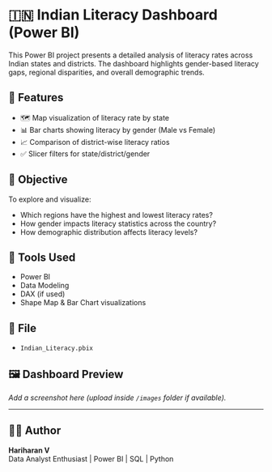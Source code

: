 # 🇮🇳 Indian Literacy Dashboard (Power BI)

This Power BI project presents a detailed analysis of literacy rates across Indian states and districts. The dashboard highlights gender-based literacy gaps, regional disparities, and overall demographic trends.

## 📌 Features

- 🗺️ Map visualization of literacy rate by state
- 📊 Bar charts showing literacy by gender (Male vs Female)
- 📈 Comparison of district-wise literacy ratios
- ✅ Slicer filters for state/district/gender

## 🎯 Objective

To explore and visualize:
- Which regions have the highest and lowest literacy rates?
- How gender impacts literacy statistics across the country?
- How demographic distribution affects literacy levels?

## 🧰 Tools Used

- Power BI
- Data Modeling
- DAX (if used)
- Shape Map & Bar Chart visualizations

## 📁 File

- `Indian_Literacy.pbix`

## 🖼️ Dashboard Preview

_Add a screenshot here (upload inside `/images` folder if available)._

---

## 🙋‍♂️ Author

**Hariharan V**  
Data Analyst Enthusiast | Power BI | SQL | Python  
